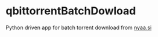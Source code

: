 # qbittorrentBatchDowload

Python driven app for batch torrent download from [nyaa.si](https://nyaa.si)
